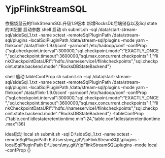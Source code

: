 # YjpFlinkStreamSQL
依据袋鼠云的flinkStreamSQL升级1.9版本 新增RocksDb后端储存以及Sql state的ttl配置
启动参数 
shell 启动 
sh submit.sh -sql /data/start-stream-sql/sideSql_1.txt -name xctest -remoteSqlPluginPath /data/stream-sql/plugins -localSqlPluginPath /data/stream-sql/plugins -mode yarn -flinkconf /data/flink-1.9.0/conf  -yarnconf /etc/hadoop/conf -confProp \{\"sql.checkpoint.interval\":300000,\"sql.checkpoint.mode\":\"EXACTLY_ONCE\",\"sql.checkpoint.timeout\":3600000,\"sql.max.concurrent.checkpoints\":1,\"flinkCheckpointDataURI\":\"hdfs://nameservice1/flinkcheckpoints\",\"sql.checkpoint.state.backend.mode\":\"RocksDBStateBackend\"\} 

shell 启动  tableConfProp
sh submit.sh -sql /data/start-stream-sql/sideSql_1.txt -name xctest -remoteSqlPluginPath /data/stream-sql/plugins -localSqlPluginPath /data/stream-sql/plugins -mode yarn -flinkconf /data/flink-1.9.0/conf  -yarnconf /etc/hadoop/conf -confProp \{\"sql.checkpoint.interval\":300000,\"sql.checkpoint.mode\":\"EXACTLY_ONCE\",\"sql.checkpoint.timeout\":3600000,\"sql.max.concurrent.checkpoints\":1,\"flinkCheckpointDataURI\":\"hdfs://nameservice1/flinkcheckpoints\",\"sql.checkpoint.state.backend.mode\":\"RocksDBStateBackend\"\} -tableConfProp \{\"table.conf.idlestateretentiontime.min\":24,\"table.conf.idlestateretentiontime.max\":36\}

idea启动 local
sh submit.sh -sql D:\sideSql_1.txt -name xctest -remoteSqlPluginPath E:\Users\my_git\YjpFlinkStreamSQL\plugins -localSqlPluginPath E:\Users\my_git\YjpFlinkStreamSQL\plugins -mode local  -confProp {}
